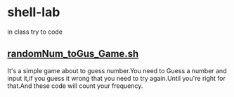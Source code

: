 # shell-lab
in class try to code
## [randomNum_toGus_Game.sh](code_inClass/randomNum_toGus_Game.sh)
It's a simple game about to guess number.You need to Guess a number and input it,if you guess it wrong that you need to try again.Until you're right for that.And these code will count your frequency.
